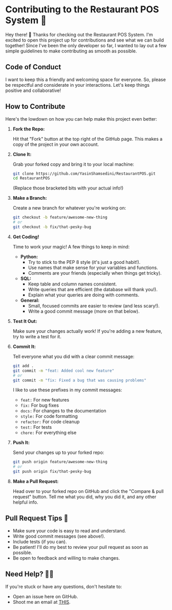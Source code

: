 # Contributing to the Restaurant POS System 🤝

Hey there! 👋 Thanks for checking out the Restaurant POS System. I'm excited to open this project up for contributions and see what we can build together! Since I've been the only developer so far, I wanted to lay out a few simple guidelines to make contributing as smooth as possible.

## Code of Conduct 

I want to keep this a friendly and welcoming space for everyone. So, please be respectful and considerate in your interactions. Let's keep things positive and collaborative!

## How to Contribute 

Here's the lowdown on how you can help make this project even better:

1.  **Fork the Repo:**

    Hit that "Fork" button at the top right of the GitHub page. This makes a copy of the project in your own account.

2.  **Clone It:**

    Grab your forked copy and bring it to your local machine:

    ```bash
    git clone https://github.com/YasinShamsedini/RestaurantPOS.git
    cd RestaurantPOS
    ```

    (Replace those bracketed bits with your actual info!)

3.  **Make a Branch:**

    Create a new branch for whatever you're working on:

    ```bash
    git checkout -b feature/awesome-new-thing
    # or
    git checkout -b fix/that-pesky-bug
    ```

4.  **Get Coding!**

    Time to work your magic! A few things to keep in mind:

    *   **Python:**
        *   Try to stick to the PEP 8 style (it's just a good habit!).
        *   Use names that make sense for your variables and functions.
        *   Comments are your friends (especially when things get tricky).
    *   **SQL:**
        *   Keep table and column names consistent.
        *   Write queries that are efficient (the database will thank you!).
        *   Explain what your queries are doing with comments.
    *   **General:**
        *   Small, focused commits are easier to review (and less scary!).
        *   Write a good commit message (more on that below).

5.  **Test It Out:**

    Make sure your changes actually work! If you're adding a new feature, try to write a test for it.

6.  **Commit It:**

    Tell everyone what you did with a clear commit message:

    ```bash
    git add .
    git commit -m "feat: Added cool new feature"
    # or
    git commit -m "fix: Fixed a bug that was causing problems"
    ```

    I like to use these prefixes in my commit messages:

    *   `feat:` For new features
    *   `fix:` For bug fixes
    *   `docs:` For changes to the documentation
    *   `style:` For code formatting
    *   `refactor:` For code cleanup
    *   `test:` For tests
    *   `chore:` For everything else

7.  **Push It:**

    Send your changes up to your forked repo:

    ```bash
    git push origin feature/awesome-new-thing
    # or
    git push origin fix/that-pesky-bug
    ```

8.  **Make a Pull Request:**

    Head over to your forked repo on GitHub and click the "Compare & pull request" button. Tell me what you did, why you did it, and any other helpful info.

## Pull Request Tips 🧐

*   Make sure your code is easy to read and understand.
*   Write good commit messages (see above!).
*   Include tests (if you can).
*   Be patient! I'll do my best to review your pull request as soon as possible.
*   Be open to feedback and willing to make changes.

## Need Help? 🙋‍♀

If you're stuck or have any questions, don't hesitate to:

*   Open an issue here on GitHub.
*   Shoot me an email at [THIS](yasin.shamsedini.com).
